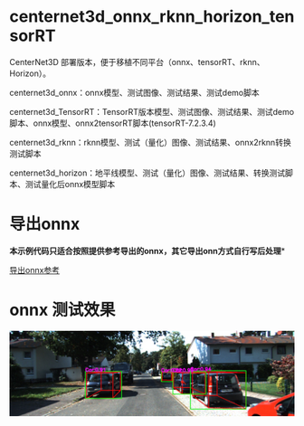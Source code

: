 # centernet3d_onnx_rknn_horizon_tensorRT
CenterNet3D 部署版本，便于移植不同平台（onnx、tensorRT、rknn、Horizon）。


centernet3d_onnx：onnx模型、测试图像、测试结果、测试demo脚本

centernet3d_TensorRT：TensorRT版本模型、测试图像、测试结果、测试demo脚本、onnx模型、onnx2tensorRT脚本(tensorRT-7.2.3.4)

centernet3d_rknn：rknn模型、测试（量化）图像、测试结果、onnx2rknn转换测试脚本

centernet3d_horizon：地平线模型、测试（量化）图像、测试结果、转换测试脚本、测试量化后onnx模型脚本

# 导出onnx

**本示例代码只适合按照提供参考导出的onnx，其它导出onn方式自行写后处理***  

[导出onnx参考](https://blog.csdn.net/zhangqian_1/article/details/139180009)

# onnx 测试效果

![image](https://github.com/cqu20160901/centernet3d_onnx_rknn_horizon_tensorRT/blob/main/centernet3d_onnx/test_onnx_result.jpg)

